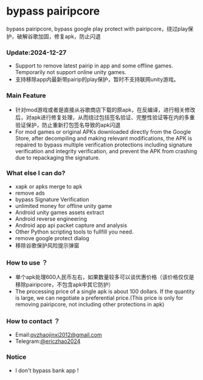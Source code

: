 # bypass pairipcore
bypass pairipcore, bypass google play protect with pairipcore，绕过play保护，破解谷歌加固，修复apk，防止闪退

### Update:2024-12-27

* Support to remove latest pairip in app and some offline games. Temporarily not support online unity games. 
* 支持移除app内最新带pairip的play保护，暂时不支持联网unity游戏。

### Main Feature

* 针对mod游戏或者是直接从谷歌商店下载的原apk，在反编译，进行相关修改后，对apk进行修复处理，从而绕过包括签名验证、完整性验证等在内的多重验证保护，防止重新打包签名导致的apk闪退
* For mod games or original APKs downloaded directly from the Google Store, after decompiling and making relevant modifications, the APK is repaired to bypass multiple verification protections including signature verification and integrity verification, and prevent the APK from crashing due to repackaging the signature.

### What else I can do?

* xapk or apks merge to apk
* remove ads
* bypass Signature Verification
* unlimited money for offline unity game
* Android unity games assets extract
* Android reverse engineering
* Android app api packet capture and analysis
* Other Python scripting tools to fullfill you need.
* remove google protect dialog
* 移除谷歌保护风险提示弹窗

### How to use ？

* 单个apk处理600人民币左右，如果数量较多可以谈优惠价格（该价格仅仅是移除pairipcore，不包含apk中其它防护）
* The processing price of a single apk is about 100 dollars. If the quantity is large, we can negotiate a preferential price.(This price is only for removing pairipcore, not including other protections in apk)

### How to contact ？

* Email:qyzhaojinxi2012@gmail.com
* Telegram:[@ericzhao2024](https://t.me/ericzhao2024)

### Notice
* I don't bypass bank app !

